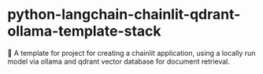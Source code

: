 # python-langchain-chainlit-qdrant-ollama-template-stack
📄 A template for project for creating a chainlit application, using a locally run model via ollama and qdrant vector database for document retrieval.
